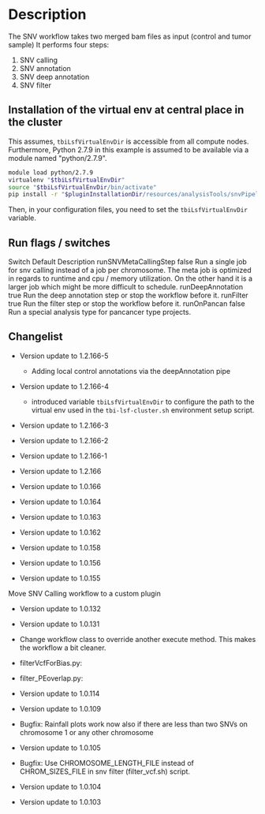# Description

The SNV workflow takes two merged bam files as input (control and tumor sample)
It performs four steps:

1. SNV calling
2. SNV annotation
3. SNV deep annotation 
4. SNV filter

## Installation of the virtual env at central place in the cluster

This assumes, `tbiLsfVirtualEnvDir` is accessible from all compute nodes. Furthermore, Python 2.7.9 in this example is assumed to be available via a module named "python/2.7.9".

```bash
module load python/2.7.9
virtualenv "$tbiLsfVirtualEnvDir"
source "$tbiLsfVirtualEnvDir/bin/activate"
pip install -r "$pluginInstallationDir/resources/analysisTools/snvPipeline/environments/requirements.txt
```

Then, in your configuration files, you need to set the `tbiLsfVirtualEnvDir` variable.


## Run flags / switches

Switch                      Default Description
runSNVMetaCallingStep       false   Run a single job for snv calling instead of a job per chromosome.
                                    The meta job is optimized in regards to runtime and cpu / memory utilization.
                                    On the other hand it is a larger job which might be more difficult to schedule.
runDeepAnnotation           true    Run the deep annotation step or stop the workflow before it.
runFilter                   true    Run the filter step or stop the workflow before it.
runOnPancan                 false   Run a special analysis type for pancancer type projects.

## Changelist

* Version update to 1.2.166-5

  * Adding local control annotations via the deepAnnotation pipe

* Version update to 1.2.166-4

  * introduced variable `tbiLsfVirtualEnvDir` to configure the path to the virtual env used in the `tbi-lsf-cluster.sh` environment setup script.

* Version update to 1.2.166-3

* Version update to 1.2.166-2

* Version update to 1.2.166-1

* Version update to 1.2.166

* Version update to 1.0.166

* Version update to 1.0.164

* Version update to 1.0.163

* Version update to 1.0.162

* Version update to 1.0.158

* Version update to 1.0.156

* Version update to 1.0.155

Move SNV Calling workflow to a custom plugin

* Version update to 1.0.132

* Version update to 1.0.131

- Change workflow class to override another execute method. This makes the workflow a bit cleaner.

- filterVcfForBias.py:

- filter_PEoverlap.py:

* Version update to 1.0.114

* Version update to 1.0.109

- Bugfix: Rainfall plots work now also if there are less than two SNVs on chromosome 1 or any other chromosome

* Version update to 1.0.105

- Bugfix: Use CHROMOSOME_LENGTH_FILE instead of CHROM_SIZES_FILE in snv filter (filter_vcf.sh) script.

* Version update to 1.0.104

* Version update to 1.0.103
